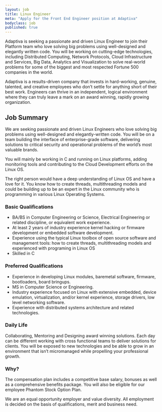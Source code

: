 ```yaml
---
layout: job
title: Linux Engineer
meta: "Apply for the Front End Engineer position at Adaptiva"
bodyclass: job
published: true
---
```


Adaptiva is seeking a passionate and driven Linux Engineer to join their Platform team who love solving big problems using well-designed and elegantly written code. You will be working on cutting-edge technologies, including Distributed Computing, Network Protocols, Cloud Infrastructure and Services, Big Data, Analytics and Visualization to solve real-world problems for some of the biggest and most respected Fortune 500 companies in the world.

Adaptiva is a results-driven company that invests in hard-working, genuine, talented, and creative employees who don’t settle for anything short of their best work. Engineers can thrive in an independent, logical environment where they can truly leave a mark on an award winning, rapidly growing organization.

## Job Summary
We are seeking passionate and driven Linux Engineers who love solving big problems using well-designed and elegantly-written code. You will be on a team building the interface of enterprise-grade software, delivering solutions to critical security and operational problems of the world’s most valuable brands.

You will mainly be working in C and running on Linux platforms, adding monitoring tools and contributing to the Cloud Development efforts on the Linux OS. 

The right person would have a deep understanding of Linux OS and have a  love for it.  You know how to create threads, multithreading models and could be building up to be an expert in the Linux community who is programming in various Linux Operating Systems.


### Basic Qualifications
* BA/BS in Computer Engineering or Science, Electrical Engineering or related discipline, or equivalent work experience.
* At least 2 years of industry experience kernel hacking or firmware development or embedded software development.
* Experience using the typical Linux toolbox of open source software and management tools: how to create threads, multithreading models and experienced with programing in Linux OS 
* Skilled in C

### Preferred Qualifications
* Experience in developing Linux modules, baremetal software, firmware, bootloaders, board bringups.
* MS in Computer Science or Engineering.
* Industry experience focused on Linux with extensive embedded, device emulation, virtualization, and/or kernel experience, storage drivers, low level networking software.
* Experience with distributed systems architecture and related technologies.

### Daily Life 
Collaborating, Mentoring and Designing award winning solutions. Each day can be different working with cross functional teams to deliver solutions for clients. You will be exposed to new technologies and be able to grow in an environment that isn’t micromanaged while propelling your professional growth.

### Why?
The compensation plan includes a competitive base salary, bonuses as well as a comprehensive benefits package. You will also be eligible for our employee Phantom Stock Option Plan.

We are an equal opportunity employer and value diversity. All employment is decided on the basis of qualifications, merit and business need.
